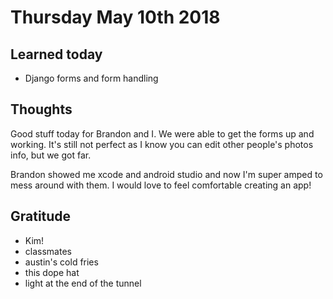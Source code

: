 # Thursday May 10th 2018

## Learned today
* Django forms and form handling

## Thoughts
Good stuff today for Brandon and I. We were able to get the forms up and working. It's still not perfect as I know you can edit other people's photos info, but we got far.

Brandon showed me xcode and android studio and now I'm super amped to mess around with them. I would love to feel comfortable creating an app!

## Gratitude
* Kim!
* classmates
* austin's cold fries
* this dope hat
* light at the end of the tunnel
